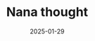 ---
title: Nana thought
promotion: AEW
show: Dynamite
date: 2025-01-29
tags:
  - nana
  - swerve
images:
  - src: /assets/snapshots/2025.01.29.AEW.Dynamite.c.jpg
    alt: Nana thoughtfully looking at Swerve
---